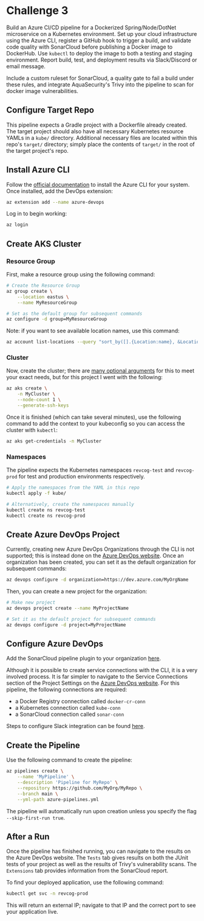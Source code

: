 # Challenge 3
Build an Azure CI/CD pipeline for a Dockerized Spring/Node/DotNet microservice on a Kubernetes environment. Set up your cloud infrastructure using the Azure CLI, register a GitHub hook to trigger a build, and validate code quality with SonarCloud before publishing a Docker image to DockerHub. Use `kubectl` to deploy the image to both a testing and staging environment. Report build, test, and deployment results via Slack/Discord or email message.

Include a custom ruleset for SonarCloud, a quality gate to fail a build under these rules, and integrate AquaSecurity's Trivy into the pipeline to scan for docker image vulnerabilities.

## Configure Target Repo
This pipeline expects a Gradle project with a Dockerfile already created. The target project should also have all necessary Kubernetes resource YAMLs in a `kube/` directory. Additional necessary files are located within this repo's `target/` directory; simply place the contents of `target/` in the root of the target project's repo.

## Install Azure CLI
Follow the [official documentation](https://docs.microsoft.com/en-us/cli/azure/install-azure-cli) to install the Azure CLI for your system.
Once installed, add the DevOps extension:
```sh
az extension add --name azure-devops
```
Log in to begin working:
```sh
az login
```

## Create AKS Cluster
### Resource Group
First, make a resource group using the following command:
```sh
# Create the Resource Group
az group create \
    --location eastus \
    --name MyResourceGroup

# Set as the default group for subsequent commands
az configure -d group=MyResourceGroup
```
Note: if you want to see available location names, use this command:
```sh
az account list-locations --query "sort_by([].{Location:name}, &Location)" -o table
```

### Cluster
Now, create the cluster; there are [many optional arguments](https://docs.microsoft.com/en-us/cli/azure/aks?view=azure-cli-latest#az_aks_create) for this to meet your exact needs, but for this project I went with the following:
```sh
az aks create \
    -n MyCluster \
    --node-count 1 \
    --generate-ssh-keys
```
Once it is finished (which can take several minutes), use the following command to add the context to your kubeconfig so you can access the cluster with `kubectl`:
```sh
az aks get-credentials -n MyCluster
```

### Namespaces
The pipeline expects the Kubernetes namespaces `revcog-test` and `revcog-prod` for test and production environments respectively.
```sh
# Apply the namespaces from the YAML in this repo
kubectl apply -f kube/

# Alternatively, create the namespaces manually
kubectl create ns revcog-test
kubectl create ns revcog-prod
```

## Create Azure DevOps Project
Currently, creating new Azure DevOps Organizations through the CLI is not supported; this is instead done on the [Azure DevOps website](https://dev.azure.com/). Once an organization has been created, you can set it as the default organization for subsequent commands:
```sh
az devops configure -d organization=https://dev.azure.com/MyOrgName
```
Then, you can create a new project for the organization:
```sh
# Make new project
az devops project create --name MyProjectName

# Set it as the default project for subsequent commands
az devops configure -d project=MyProjectName
```

## Configure Azure DevOps
Add the SonarCloud pipeline plugin to your organization [here](https://marketplace.visualstudio.com/items?itemName=SonarSource.sonarcloud).

Although it is possible to create service connections with the CLI, it is a very involved process. It is far simpler to navigate to the Service Connections section of the Project Settings on the [Azure DevOps website](https://dev.azure.com/). For this pipeline, the following connections are required:
* a Docker Registry connection called `docker-cr-conn`
* a Kubernetes connection called `kube-conn`
* a SonarCloud connection called `sonar-conn`

Steps to configure Slack integration can be found [here](https://docs.microsoft.com/en-us/azure/devops/pipelines/integrations/slack?view=azure-devops).

## Create the Pipeline
Use the following command to create the pipeline:
```sh
az pipelines create \
    --name 'MyPipeline' \
    --description 'Pipeline for MyRepo' \
    --repository https://github.com/MyOrg/MyRepo \
    --branch main \
    --yml-path azure-pipelines.yml
```
The pipeline will automatically run upon creation unless you specify the flag `--skip-first-run true`.

## After a Run
Once the pipeline has finished running, you can navigate to the results on the Azure DevOps website. The `Tests` tab gives results on both the JUnit tests of your project as well as the results of Trivy's vulnerability scans. The `Extensions` tab provides information from the SonarCloud report.

To find your deployed application, use the following command:
```sh
kubectl get svc -n revcog-prod
```
This will return an external IP; navigate to that IP and the correct port to see your application live.